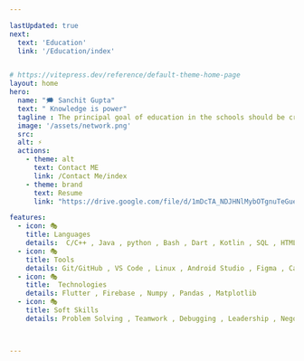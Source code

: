 ```yaml
---

lastUpdated: true   
next:
  text: 'Education'
  link: '/Education/index'


# https://vitepress.dev/reference/default-theme-home-page
layout: home
hero:
  name: "🗯️ Sanchit Gupta"
  text: " Knowledge is power"
  tagline : The principal goal of education in the schools should be creating men and women who are capable of doing new things , not simply repeating what other generations have done
  image: '/assets/network.png' 
  src: 
  alt: ⚡
  actions:
    - theme: alt
      text: Contact ME
      link: /Contact Me/index
    - theme: brand
      text: Resume 
      link: "https://drive.google.com/file/d/1mDcTA_NDJHNlMybOTgnuTeGueX4wQYc0/view?usp=sharing"

features:
  - icon: 🎭
    title: Languages
    details:  C/C++ , Java , python , Bash , Dart , Kotlin , SQL , HTML , CSS
  - icon: 🎭
    title: Tools
    details: Git/GitHub , VS Code , Linux , Android Studio , Figma , Canvas
  - icon: 🎭
    title:  Technologies
    details: Flutter , Firebase , Numpy , Pandas , Matplotlib
  - icon: 🎭
    title: Soft Skills
    details: Problem Solving , Teamwork , Debugging , Leadership , Negotiation



---
```

